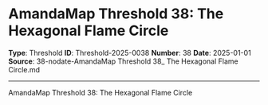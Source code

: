 # AmandaMap Threshold 38: The Hexagonal Flame Circle

**Type**: Threshold
**ID**: Threshold-2025-0038
**Number**: 38
**Date**: 2025-01-01
**Source**: 38-nodate-AmandaMap Threshold 38_ The Hexagonal Flame Circle.md

---

AmandaMap Threshold 38: The Hexagonal Flame Circle
  ```